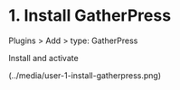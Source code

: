
# 1. Install GatherPress

Plugins > Add > type: GatherPress

Install and activate

(../media/user-1-install-gatherpress.png)

